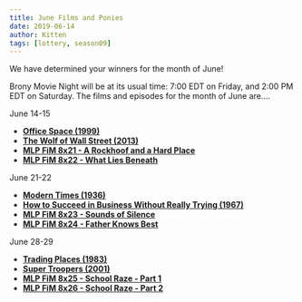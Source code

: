 ```yaml
---
title: June Films and Ponies
date: 2019-06-14
author: Kitten
tags: [lottery, season09]
---
```


We have determined your winners for the month of June!

Brony Movie Night will be at its usual time: 7:00 EDT on Friday, and 2:00 PM EDT on Saturday.  The films and episodes for the month of June are....

June 14-15
-	**[Office Space (1999)][m1]**
-	**[The Wolf of Wall Street (2013)][m2]**
-	**[MLP FiM 8x21 - A Rockhoof and a Hard Place][p1]**
-	**[MLP FiM 8x22 - What Lies Beneath][p2]**

June 21-22
-	**[Modern Times (1936)][m3]**
-	**[How to Succeed in Business Without Really Trying (1967)][m4]**
-	**[MLP FiM 8x23 - Sounds of Silence][p3]**
-	**[MLP FiM 8x24 - Father Knows Best][p4]**

June 28-29
-	**[Trading Places (1983)][m5]**
-	**[Super Troopers (2001)][m6]**
-	**[MLP FiM 8x25 - School Raze - Part 1][p5]**
-	**[MLP FiM 8x26 - School Raze - Part 2][p6]**


[m1]: https://www.imdb.com/title/tt0151804/
[m2]: https://www.imdb.com/title/tt0993846/
[m3]: https://www.imdb.com/title/tt0027977/
[m4]: https://www.imdb.com/title/tt0061791/
[m5]: https://www.imdb.com/title/tt0086465/
[m6]: https://www.imdb.com/title/tt0247745/
[p1]: https://www.imdb.com/title/tt8074572/
[p2]: https://www.imdb.com/title/tt8074580/
[p3]: https://www.imdb.com/title/tt8074576/
[p4]: https://www.imdb.com/title/tt8074586/
[p5]: https://www.imdb.com/title/tt8074588/
[p6]: https://www.imdb.com/title/tt8074594/
